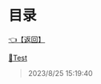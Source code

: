 # 目录  


[👈【返回】](/--目录--/00工作笔记00/海战笔记/Scripts/--目录--Scripts)  


[📁Test](/--目录--/00工作笔记00/海战笔记/Scripts/Ship/Test/--目录--Test)  







> 2023/8/25 15:19:40
